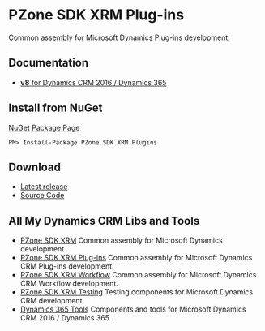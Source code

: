 # PZone SDK XRM Plug-ins
Common assembly for Microsoft Dynamics Plug-ins development.

## Documentation
<ul>
<li><a href="https://zooy.github.io/PZone.SDK.XRM.Plugins/v8/index.html"><b>v8</b> for Dynamics CRM 2016 / Dynamics 365</a></li>
</ul>

## Install from NuGet
<a href="https://preview.nuget.org/packages/PZone.SDK.XRM.Plugins/">NuGet Package Page</a>
```
PM> Install-Package PZone.SDK.XRM.Plugins
```

## Download
<ul>
<li><a href="https://github.com/ZooY/PZone.SDK.XRM.Plugins/releases">Latest release</a></li>
<li><a href="https://github.com/ZooY/PZone.SDK.XRM.Plugins/releases">Source Code</a></li>
</ul>


## All My Dynamics CRM Libs and Tools
<ul>
<li><a href="https://zooy.github.io/PZone.SDK.XRM/">PZone SDK XRM</a> Common assembly for Microsoft Dynamics development.</li>
<li><a href="https://zooy.github.io/PZone.SDK.XRM.Plugins/">PZone SDK XRM Plug-ins</a> Common assembly for Microsoft Dynamics CRM Plug-ins development.</li>
<li><a href="https://zooy.github.io/PZone.SDK.XRM.Workflow/">PZone SDK XRM Workflow</a> Common assembly for Microsoft Dynamics CRM Workflow development.</li>
<li><a href="https://zooy.github.io/PZone.SDK.XRM.Testing/">PZone SDK XRM Testing</a> Testing components for Microsoft Dynamics CRM development.</li>
<li><a href="https://github.com/ZooY/Dynamics365.Tools">Dynamics 365 Tools</a> Components and tools for Microsoft Dynamics CRM 2016 / Dynamics 365.</li>
</ul>
